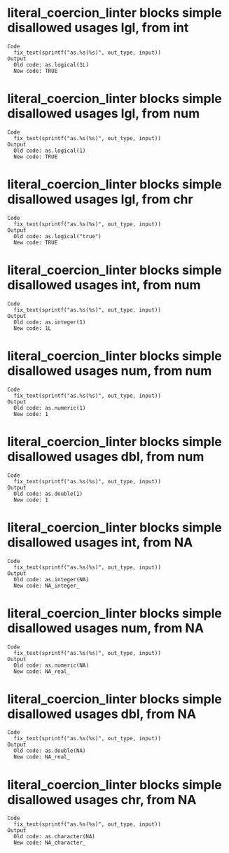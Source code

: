 # literal_coercion_linter blocks simple disallowed usages lgl, from int

    Code
      fix_text(sprintf("as.%s(%s)", out_type, input))
    Output
      Old code: as.logical(1L) 
      New code: TRUE 

# literal_coercion_linter blocks simple disallowed usages lgl, from num

    Code
      fix_text(sprintf("as.%s(%s)", out_type, input))
    Output
      Old code: as.logical(1) 
      New code: TRUE 

# literal_coercion_linter blocks simple disallowed usages lgl, from chr

    Code
      fix_text(sprintf("as.%s(%s)", out_type, input))
    Output
      Old code: as.logical("true") 
      New code: TRUE 

# literal_coercion_linter blocks simple disallowed usages int, from num

    Code
      fix_text(sprintf("as.%s(%s)", out_type, input))
    Output
      Old code: as.integer(1) 
      New code: 1L 

# literal_coercion_linter blocks simple disallowed usages num, from num

    Code
      fix_text(sprintf("as.%s(%s)", out_type, input))
    Output
      Old code: as.numeric(1) 
      New code: 1 

# literal_coercion_linter blocks simple disallowed usages dbl, from num

    Code
      fix_text(sprintf("as.%s(%s)", out_type, input))
    Output
      Old code: as.double(1) 
      New code: 1 

# literal_coercion_linter blocks simple disallowed usages int, from NA

    Code
      fix_text(sprintf("as.%s(%s)", out_type, input))
    Output
      Old code: as.integer(NA) 
      New code: NA_integer_ 

# literal_coercion_linter blocks simple disallowed usages num, from NA

    Code
      fix_text(sprintf("as.%s(%s)", out_type, input))
    Output
      Old code: as.numeric(NA) 
      New code: NA_real_ 

# literal_coercion_linter blocks simple disallowed usages dbl, from NA

    Code
      fix_text(sprintf("as.%s(%s)", out_type, input))
    Output
      Old code: as.double(NA) 
      New code: NA_real_ 

# literal_coercion_linter blocks simple disallowed usages chr, from NA

    Code
      fix_text(sprintf("as.%s(%s)", out_type, input))
    Output
      Old code: as.character(NA) 
      New code: NA_character_ 

